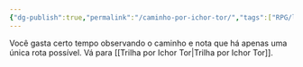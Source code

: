 ```yaml
---
{"dg-publish":true,"permalink":"/caminho-por-ichor-tor/","tags":["RPG/livro-jogo/Draegeni/story-points"],"created":"2024-12-18T12:34:26.812-05:00","updated":"2024-12-18T12:42:16.163-05:00"}
---
```



Você gasta certo tempo observando o caminho e nota que há apenas uma única rota possível. Vá para [[Trilha por Ichor Tor\|Trilha por Ichor Tor]].
